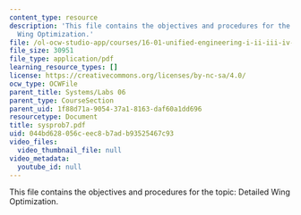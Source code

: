 ```yaml
---
content_type: resource
description: 'This file contains the objectives and procedures for the topic: Detailed
  Wing Optimization.'
file: /ol-ocw-studio-app/courses/16-01-unified-engineering-i-ii-iii-iv-fall-2005-spring-2006/044bd628056ceec8b7adb93525467c93_sysprob7.pdf
file_size: 30951
file_type: application/pdf
learning_resource_types: []
license: https://creativecommons.org/licenses/by-nc-sa/4.0/
ocw_type: OCWFile
parent_title: Systems/Labs 06
parent_type: CourseSection
parent_uid: 1f88d71a-9054-37a1-8163-daf60a1dd696
resourcetype: Document
title: sysprob7.pdf
uid: 044bd628-056c-eec8-b7ad-b93525467c93
video_files:
  video_thumbnail_file: null
video_metadata:
  youtube_id: null
---
```

This file contains the objectives and procedures for the topic: Detailed Wing Optimization.